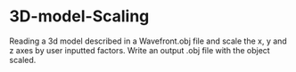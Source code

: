 # 3D-model-Scaling
Reading a 3d model described in a Wavefront.obj file and scale the x, y and z axes by user inputted factors. Write an output .obj file with the object scaled. 
